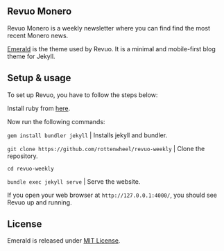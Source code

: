 ## Revuo Monero

Revuo Monero is a weekly newsletter where you can find find the most recent Monero news.

[Emerald](https://github.com/KingFelix/emerald/) is the theme used by Revuo. It is a minimal and mobile-first blog theme for Jekyll.

## Setup & usage

To set up Revuo, you have to follow the steps below: 

Install ruby from [here](https://www.ruby-lang.org/en/).

Now run the following commands:

`gem install bundler jekyll` | Installs jekyll and bundler.

`git clone https://github.com/rottenwheel/revuo-weekly` | Clone the repository.

`cd revuo-weekly`

`bundle exec jekyll serve` | Serve the website.

If you open your web browser at `http://127.0.0.1:4000/`, you should see Revuo up and running.

## License
Emerald is released under [MIT License](license.md).
